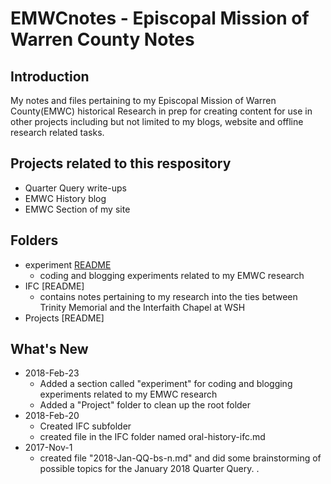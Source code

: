 # EMWCnotes - Episcopal Mission of Warren County Notes
## Introduction
My notes and files pertaining to my Episcopal Mission of Warren County(EMWC) historical Research in prep for creating content for use in other projects including but not limited to my blogs, website and offline research related tasks.
## Projects related to this respository
- Quarter Query write-ups
- EMWC History blog
- EMWC Section of my site
## Folders
- experiment [README](EMWCnotes/experiment/README.md)
  - coding and blogging experiments related to my EMWC research
- IFC [README]
  - contains notes pertaining to my research into the ties between Trinity Memorial and the Interfaith Chapel at WSH
- Projects [README]
## What's New
- 2018-Feb-23
  - Added a section called "experiment" for coding and blogging experiments related to my EMWC research
  - Added a "Project" folder to clean up the root folder
- 2018-Feb-20
  - Created IFC subfolder
  - created file in the IFC folder named oral-history-ifc.md
- 2017-Nov-1
  - created file "2018-Jan-QQ-bs-n.md" and did some brainstorming
    of possible topics for the January 2018 Quarter Query.
.
